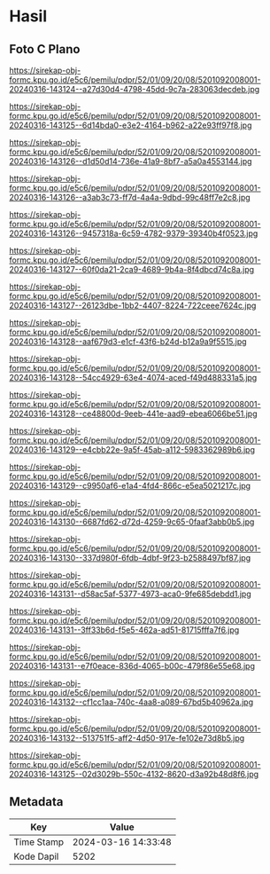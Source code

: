 # Hasil

## Foto C Plano

https://sirekap-obj-formc.kpu.go.id/e5c6/pemilu/pdpr/52/01/09/20/08/5201092008001-20240316-143124--a27d30d4-4798-45dd-9c7a-283063decdeb.jpg

https://sirekap-obj-formc.kpu.go.id/e5c6/pemilu/pdpr/52/01/09/20/08/5201092008001-20240316-143125--6d14bda0-e3e2-4164-b962-a22e93ff97f8.jpg

https://sirekap-obj-formc.kpu.go.id/e5c6/pemilu/pdpr/52/01/09/20/08/5201092008001-20240316-143126--d1d50d14-736e-41a9-8bf7-a5a0a4553144.jpg

https://sirekap-obj-formc.kpu.go.id/e5c6/pemilu/pdpr/52/01/09/20/08/5201092008001-20240316-143126--a3ab3c73-ff7d-4a4a-9dbd-99c48ff7e2c8.jpg

https://sirekap-obj-formc.kpu.go.id/e5c6/pemilu/pdpr/52/01/09/20/08/5201092008001-20240316-143126--9457318a-6c59-4782-9379-39340b4f0523.jpg

https://sirekap-obj-formc.kpu.go.id/e5c6/pemilu/pdpr/52/01/09/20/08/5201092008001-20240316-143127--60f0da21-2ca9-4689-9b4a-8f4dbcd74c8a.jpg

https://sirekap-obj-formc.kpu.go.id/e5c6/pemilu/pdpr/52/01/09/20/08/5201092008001-20240316-143127--26123dbe-1bb2-4407-8224-722ceee7624c.jpg

https://sirekap-obj-formc.kpu.go.id/e5c6/pemilu/pdpr/52/01/09/20/08/5201092008001-20240316-143128--aaf679d3-e1cf-43f6-b24d-b12a9a9f5515.jpg

https://sirekap-obj-formc.kpu.go.id/e5c6/pemilu/pdpr/52/01/09/20/08/5201092008001-20240316-143128--54cc4929-63e4-4074-aced-f49d488331a5.jpg

https://sirekap-obj-formc.kpu.go.id/e5c6/pemilu/pdpr/52/01/09/20/08/5201092008001-20240316-143128--ce48800d-9eeb-441e-aad9-ebea6066be51.jpg

https://sirekap-obj-formc.kpu.go.id/e5c6/pemilu/pdpr/52/01/09/20/08/5201092008001-20240316-143129--e4cbb22e-9a5f-45ab-a112-5983362989b6.jpg

https://sirekap-obj-formc.kpu.go.id/e5c6/pemilu/pdpr/52/01/09/20/08/5201092008001-20240316-143129--c9950af6-e1a4-4fd4-866c-e5ea5021217c.jpg

https://sirekap-obj-formc.kpu.go.id/e5c6/pemilu/pdpr/52/01/09/20/08/5201092008001-20240316-143130--6687fd62-d72d-4259-9c65-0faaf3abb0b5.jpg

https://sirekap-obj-formc.kpu.go.id/e5c6/pemilu/pdpr/52/01/09/20/08/5201092008001-20240316-143130--337d980f-6fdb-4dbf-9f23-b2588497bf87.jpg

https://sirekap-obj-formc.kpu.go.id/e5c6/pemilu/pdpr/52/01/09/20/08/5201092008001-20240316-143131--d58ac5af-5377-4973-aca0-9fe685debdd1.jpg

https://sirekap-obj-formc.kpu.go.id/e5c6/pemilu/pdpr/52/01/09/20/08/5201092008001-20240316-143131--3ff33b6d-f5e5-462a-ad51-81715fffa7f6.jpg

https://sirekap-obj-formc.kpu.go.id/e5c6/pemilu/pdpr/52/01/09/20/08/5201092008001-20240316-143131--e7f0eace-836d-4065-b00c-479f86e55e68.jpg

https://sirekap-obj-formc.kpu.go.id/e5c6/pemilu/pdpr/52/01/09/20/08/5201092008001-20240316-143132--cf1cc1aa-740c-4aa8-a089-67bd5b40962a.jpg

https://sirekap-obj-formc.kpu.go.id/e5c6/pemilu/pdpr/52/01/09/20/08/5201092008001-20240316-143132--513751f5-aff2-4d50-917e-fe102e73d8b5.jpg

https://sirekap-obj-formc.kpu.go.id/e5c6/pemilu/pdpr/52/01/09/20/08/5201092008001-20240316-143125--02d3029b-550c-4132-8620-d3a92b48d8f6.jpg


## Metadata

| Key        | Value               |
| ---------- | ------------------- |
| Time Stamp | 2024-03-16 14:33:48 |
| Kode Dapil | 5202                |



